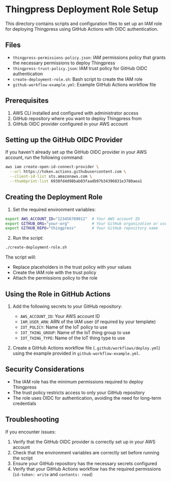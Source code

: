 # Thingpress Deployment Role Setup

This directory contains scripts and configuration files to set up an IAM role for deploying Thingpress using GitHub Actions with OIDC authentication.

## Files

- `thingpress-permissions-policy.json`: IAM permissions policy that grants the necessary permissions to deploy Thingpress
- `thingpress-trust-policy.json`: IAM trust policy for GitHub OIDC authentication
- `create-deployment-role.sh`: Bash script to create the IAM role
- `github-workflow-example.yml`: Example GitHub Actions workflow file

## Prerequisites

1. AWS CLI installed and configured with administrator access
2. GitHub repository where you want to deploy Thingpress from
3. GitHub OIDC provider configured in your AWS account

## Setting up the GitHub OIDC Provider

If you haven't already set up the GitHub OIDC provider in your AWS account, run the following command:

```bash
aws iam create-open-id-connect-provider \
  --url https://token.actions.githubusercontent.com \
  --client-id-list sts.amazonaws.com \
  --thumbprint-list 6938fd4d98bab03faadb97b34396831e3780aea1
```

## Creating the Deployment Role

1. Set the required environment variables:

```bash
export AWS_ACCOUNT_ID="123456789012"  # Your AWS account ID
export GITHUB_ORG="your-org"          # Your GitHub organization or username
export GITHUB_REPO="thingpress"       # Your GitHub repository name
```

2. Run the script:

```bash
./create-deployment-role.sh
```

The script will:
- Replace placeholders in the trust policy with your values
- Create the IAM role with the trust policy
- Attach the permissions policy to the role

## Using the Role in GitHub Actions

1. Add the following secrets to your GitHub repository:
   - `AWS_ACCOUNT_ID`: Your AWS account ID
   - `IAM_USER_ARN`: ARN of the IAM user (if required by your template)
   - `IOT_POLICY`: Name of the IoT policy to use
   - `IOT_THING_GROUP`: Name of the IoT thing group to use
   - `IOT_THING_TYPE`: Name of the IoT thing type to use

2. Create a GitHub Actions workflow file (`.github/workflows/deploy.yml`) using the example provided in `github-workflow-example.yml`.

## Security Considerations

- The IAM role has the minimum permissions required to deploy Thingpress
- The trust policy restricts access to only your GitHub repository
- The role uses OIDC for authentication, avoiding the need for long-term credentials

## Troubleshooting

If you encounter issues:

1. Verify that the GitHub OIDC provider is correctly set up in your AWS account
2. Check that the environment variables are correctly set before running the script
3. Ensure your GitHub repository has the necessary secrets configured
4. Verify that your GitHub Actions workflow has the required permissions (`id-token: write` and `contents: read`)
